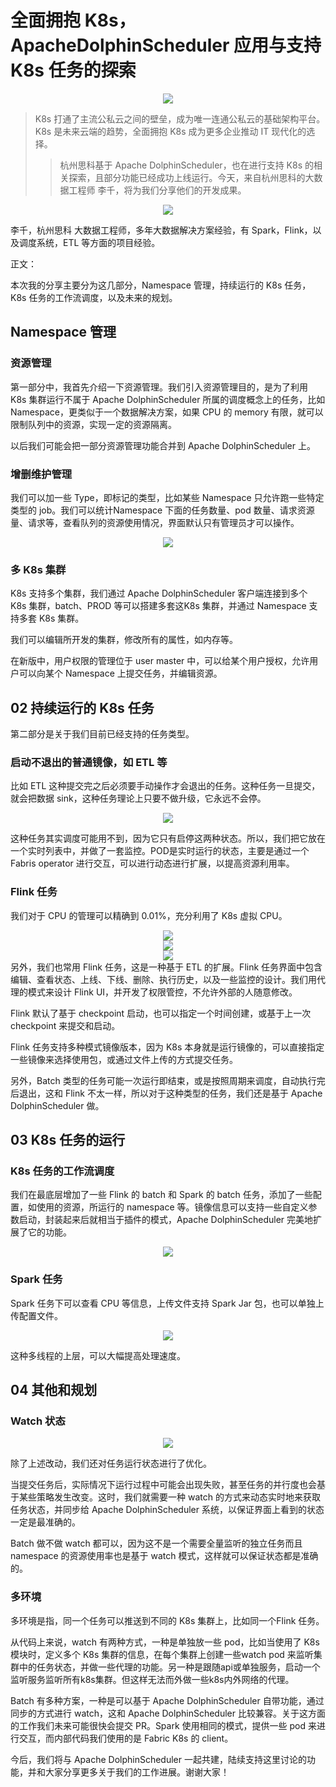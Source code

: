 # 全面拥抱 K8s，ApacheDolphinScheduler 应用与支持 K8s 任务的探索

<div align=center>
<img src="/img/2022-03-21/1.png"/>
</div>

>K8s 打通了主流公私云之间的壁垒，成为唯一连通公私云的基础架构平台。K8s 是未来云端的趋势，全面拥抱 K8s 成为更多企业推动 IT 现代化的选择。
>>杭州思科基于 Apache DolphinScheduler，也在进行支持 K8s 的相关探索，且部分功能已经成功上线运行。今天，来自杭州思科的大数据工程师 李千，将为我们分享他们的开发成果。

<div align=center>
<img src="/img/2022-03-21/2.png"/>
</div>

李千，杭州思科 大数据工程师，多年大数据解决方案经验，有 Spark，Flink，以及调度系统，ETL 等方面的项目经验。

正文：

本次我的分享主要分为这几部分，Namespace 管理，持续运行的 K8s 任务，K8s 任务的工作流调度，以及未来的规划。

## Namespace 管理

### 资源管理

第一部分中，我首先介绍一下资源管理。我们引入资源管理目的，是为了利用 K8s 集群运行不属于 Apache DolphinScheduler 所属的调度概念上的任务，比如 Namespace，更类似于一个数据解决方案，如果 CPU 的 memory 有限，就可以限制队列中的资源，实现一定的资源隔离。

以后我们可能会把一部分资源管理功能合并到 Apache DolphinScheduler 上。

### 增删维护管理

我们可以加一些 Type，即标记的类型，比如某些 Namespace 只允许跑一些特定类型的 job。我们可以统计Namespace 下面的任务数量、pod 数量、请求资源量、请求等，查看队列的资源使用情况，界面默认只有管理员才可以操作。
<div align=center>
<img src="/img/2022-03-21/3.png"/>
</div>

### 多 K8s 集群

K8s 支持多个集群，我们通过 Apache DolphinScheduler 客户端连接到多个 K8s 集群，batch、PROD 等可以搭建多套这K8s 集群，并通过 Namespace 支持多套 K8s 集群。

我们可以编辑所开发的集群，修改所有的属性，如内存等。

在新版中，用户权限的管理位于 user master 中，可以给某个用户授权，允许用户可以向某个 Namespace 上提交任务，并编辑资源。

## 02 持续运行的 K8s 任务

第二部分是关于我们目前已经支持的任务类型。

### 启动不退出的普通镜像，如 ETL 等

比如 ETL 这种提交完之后必须要手动操作才会退出的任务。这种任务一旦提交，就会把数据 sink，这种任务理论上只要不做升级，它永远不会停。
<div align=center>
<img src="/img/2022-03-21/4.png"/>
</div>

这种任务其实调度可能用不到，因为它只有启停这两种状态。所以，我们把它放在一个实时列表中，并做了一套监控。POD是实时运行的状态，主要是通过一个 Fabris operator 进行交互，可以进行动态进行扩展，以提高资源利用率。

### Flink 任务

我们对于 CPU 的管理可以精确到 0.01%，充分利用了 K8s 虚拟 CPU。
<div align=center>
<img src="/img/2022-03-21/5.png"/>
</div>
<div align=center>
<img src="/img/2022-03-21/6.png"/>
</div>
<div align=center>
<img src="/img/2022-03-21/7.png"/>
</div>
另外，我们也常用 Flink 任务，这是一种基于 ETL 的扩展。Flink 任务界面中包含编辑、查看状态、上线、下线、删除、执行历史，以及一些监控的设计。我们用代理的模式来设计 Flink UI，并开发了权限管控，不允许外部的人随意修改。

Flink 默认了基于 checkpoint 启动，也可以指定一个时间创建，或基于上一次 checkpoint 来提交和启动。

Flink 任务支持多种模式镜像版本，因为 K8s 本身就是运行镜像的，可以直接指定一些镜像来选择使用包，或通过文件上传的方式提交任务。

另外，Batch 类型的任务可能一次运行即结束，或是按照周期来调度，自动执行完后退出，这和 Flink 不太一样，所以对于这种类型的任务，我们还是基于 Apache DolphinScheduler 做。

## 03 K8s 任务的运行

### K8s 任务的工作流调度

我们在最底层增加了一些 Flink 的 batch 和 Spark 的 batch 任务，添加了一些配置，如使用的资源，所运行的 namespace 等。镜像信息可以支持一些自定义参数启动，封装起来后就相当于插件的模式，Apache DolphinScheduler 完美地扩展了它的功能。
<div align=center>
<img src="/img/2022-03-21/8.png"/>
</div>

### Spark 任务

Spark 任务下可以查看 CPU 等信息，上传文件支持 Spark Jar 包，也可以单独上传配置文件。
<div align=center>
<img src="/img/2022-03-21/9.png"/>
</div>

这种多线程的上层，可以大幅提高处理速度。

## 04 其他和规划

### Watch 状态

<div align=center>
<img src="/img/2022-03-21/10.jpeg"/>
</div>

除了上述改动，我们还对任务运行状态进行了优化。

当提交任务后，实际情况下运行过程中可能会出现失败，甚至任务的并行度也会基于某些策略发生改变。这时，我们就需要一种 watch 的方式来动态实时地来获取任务状态，并同步给 Apache DolphinScheduler 系统，以保证界面上看到的状态一定是最准确的。

Batch 做不做 watch 都可以，因为这不是一个需要全量监听的独立任务而且 namespace 的资源使用率也是基于 watch 模式，这样就可以保证状态都是准确的。

### 多环境

多环境是指，同一个任务可以推送到不同的 K8s 集群上，比如同一个Flink 任务。

从代码上来说，watch 有两种方式，一种是单独放一些 pod，比如当使用了 K8s 模块时，定义多个 K8s 集群的信息，在每个集群上创建一些watch pod 来监听集群中的任务状态，并做一些代理的功能。另一种是跟随api或单独服务，启动一个监听服务监听所有k8s集群。但这样无法而外做一些k8s内外网络的代理。

Batch 有多种方案，一种是可以基于 Apache DolphinScheduler 自带功能，通过同步的方式进行 watch，这和 Apache DolphinScheduler 比较兼容。关于这方面的工作我们未来可能很快会提交 PR。Spark 使用相同的模式，提供一些 pod 来进行交互，而内部代码我们使用的是 Fabric K8s 的 client。

今后，我们将与 Apache DolphinScheduler 一起共建，陆续支持这里讨论的功能，并和大家分享更多关于我们的工作进展。谢谢大家！
